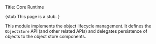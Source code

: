Title: Core Runtime

{stub
This page is a stub.
}

This module implements the object lifecycle management.  It defines the `ObjectStore` API (and other related APIs) and delegates persistence of objects to the object store components.

<!--
Runtimes

  The <runtimes> module is a parent for the various implementations of
  a runtime for the framework.

  A 'runtime' in this context means providing some or all of:

  * object persistence

  * object identity management

  * bootstrapping the framework

  * service location / dependency injection

  []

  The only implementation currently available is:

  * {{{./dflt/index.html}Default runtime}}

  The <dflt> (default) runtime implementation (as inherited originally
  from Naked Objects Framework) provides all of these services.  Other
  implementations may provide a subset of these (eg the 'embedded' runtime),
  or provide all of these features but using different technologies.



Default Runtime

  The default runtime module comprises a set of modules that provide
  for persistence and entity lifecycle management.  They also provide support
  for remoting (by an abstraction over the persistence mechanism) and
  incorporate a bytecode enhancement API to enable transparent lazy
  loading/unit of work tracking.

  The modules that make up the default runtime are:

  * {{{./runtime/index.html}runtime}} module, providing the core functionality

  * {{{./objectstores/index.html}objectstores}} module, under which there are
    various objectstore implementations (for persisting domain objects)

  * {{{./bytecode/index.html}bytecode}} module, under which there are
    various bytecode enhancement implementations (used for transparent lazy
    loading/unit of work support)

  * {{{./webapp/index.html}webapp}} module, providing the ability to bootstrap t
he
    default runtime within a web application

  * {{{./webserver/index.html}webserver}} module, providing the ability to run
    Isis webapps under a webserver instance (Jetty)


-->
